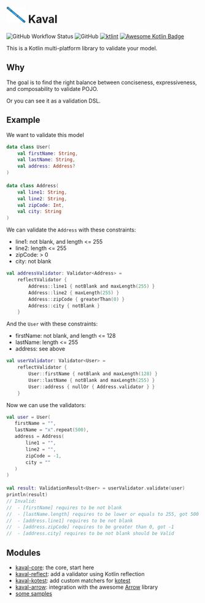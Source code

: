 # <img src="./documentation/src/orchid/resources/assets/logo/kaval.svg" alt="Kaval" width="50"> Kaval


![GitHub Workflow Status](https://img.shields.io/github/workflow/status/monkeypatchio/kaval/CI)
![GitHub](https://img.shields.io/github/license/monkeypatchio/kaval)
[![ktlint](https://img.shields.io/badge/code%20style-%E2%9D%A4-FF4081.svg)](https://ktlint.github.io/)
[![Awesome Kotlin Badge](https://kotlin.link/awesome-kotlin.svg)](https://github.com/KotlinBy/awesome-kotlin)

This is a Kotlin multi-platform library to validate your model.

## Why

The goal is to find the right balance between conciseness, expressiveness, and composability to validate POJO.

Or you can see it as a validation DSL.

## Example

We want to validate this model

```kotlin
data class User(
    val firstName: String,
    val lastName: String,
    val address: Address?
)

data class Address(
    val line1: String,
    val line2: String,
    val zipCode: Int,
    val city: String
)
```

We can validate the `Address` with these constraints:

- line1: not blank, and length <= 255
- line2: length <= 255
- zipCode: > 0
- city: not blank

```kotlin
val addressValidator: Validator<Address> =
    reflectValidator {
        Address::line1 { notBlank and maxLength(255) }
        Address::line2 { maxLength(255) }
        Address::zipCode { greaterThan(0) }
        Address::city { notBlank }
    }
```

And the `User` with these constraints:

- firstName: not blank, and length <= 128
- lastName: length <= 255
- address: see above

```kotlin
val userValidator: Validator<User> =
    reflectValidator {
        User::firstName { notBlank and maxLength(128) }
        User::lastName { notBlank and maxLength(255) }
        User::address { nullOr { Address.validator } }
    }
```

Now we can use the validators:

```kotlin
val user = User(
   firstName = "",
   lastName = "x".repeat(500),
   address = Address(
       line1 = "",
       line2 = "",
       zipCode = -1,
       city = ""
   )
)

val result: ValidationResult<User> = userValidator.validate(user)
println(result)
// Invalid:
//  - [firstName] requires to be not blank
//  - [lastName.length] requires to be lower or equals to 255, got 500
//  - [address.line1] requires to be not blank
//  - [address.zipCode] requires to be greater than 0, got -1
//  - [address.city] requires to be not blank should be Valid
```

## Modules

* [kaval-core](./kaval-core): the core, start here
* [kaval-reflect](./kaval-reflect): add a validator using Kotlin reflection
* [kaval-kotest](./kaval-kotest): add custom matchers for [kotest](https://github.com/kotest/kotest)
* [kaval-arrow](./kaval-arrow): integration with the awesome [Arrow](https://arrow-kt.io) library
* [some samples](./samples/src/main/kotlin)
